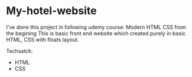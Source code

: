 # My-hotel-website
I've done this project in following udemy course: Modern HTML CSS from the begining
This is basic front end website which created purely in basic HTML, CSS with floats layout.

Techsatck:
- HTML 
- CSS


